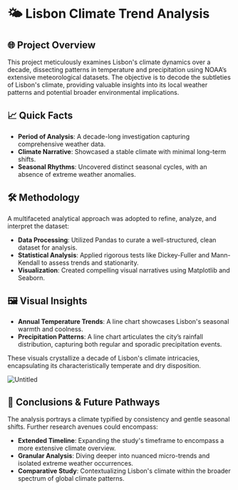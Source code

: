 # 🌤 Lisbon Climate Trend Analysis

🌐  Project Overview
---
This project meticulously examines Lisbon's climate dynamics over a decade, dissecting patterns in temperature and precipitation using NOAA’s extensive meteorological datasets. The objective is to decode the subtleties of Lisbon's climate, providing valuable insights into its local weather patterns and potential broader environmental implications.

📈 Quick Facts
---
- **Period of Analysis**: A decade-long investigation capturing comprehensive weather data.
- **Climate Narrative**: Showcased a stable climate with minimal long-term shifts.
- **Seasonal Rhythms**: Uncovered distinct seasonal cycles, with an absence of extreme weather anomalies.
  
🛠️ Methodology
---
A multifaceted analytical approach was adopted to refine, analyze, and interpret the dataset:

- **Data Processing**: Utilized Pandas to curate a well-structured, clean dataset for analysis.
- **Statistical Analysis**: Applied rigorous tests like Dickey-Fuller and Mann-Kendall to assess trends and stationarity.
- **Visualization**: Created compelling visual narratives using Matplotlib and Seaborn.

🖼️ Visual Insights
---
- **Annual Temperature Trends**: A line chart showcases Lisbon's seasonal warmth and coolness.
- **Precipitation Patterns**: A line chart articulates the city’s rainfall distribution, capturing both regular and sporadic precipitation events.

These visuals crystallize a decade of Lisbon's climate intricacies, encapsulating its characteristically temperate and dry disposition.

![Untitled](https://github.com/Sarah7x/Lisbon-Climate-Trend-Analysis/assets/152454919/2dd1bd7f-07da-43e7-80e4-42827e50e4b3)

🌱 Conclusions & Future Pathways
---
The analysis portrays a climate typified by consistency and gentle seasonal shifts. Further research avenues could encompass:

- **Extended Timeline**: Expanding the study's timeframe to encompass a more extensive climate overview.
- **Granular Analysis**: Diving deeper into nuanced micro-trends and isolated extreme weather occurrences.
- **Comparative Study**: Contextualizing Lisbon's climate within the broader spectrum of global climate patterns.
